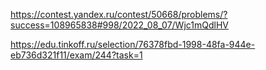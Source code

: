 https://contest.yandex.ru/contest/50668/problems/?success=108965838#998/2022_08_07/Wjc1mQdlHV

https://edu.tinkoff.ru/selection/76378fbd-1998-48fa-944e-eb736d321f11/exam/244?task=1

